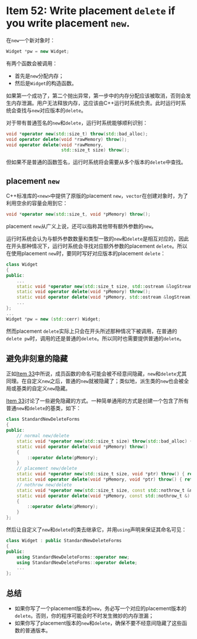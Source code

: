 # Item 52: Write placement `delete` if you write placement `new`.

在`new`一个新对象时：

```cpp
Widget *pw = new Widget;
```

有两个函数会被调用：

- 首先是`new`分配内存；
- 然后是`Widget`的构造函数。

如果第一个成功了，第二个抛出异常，第一步中的内存分配应该被取消，否则会发生内存泄漏。用户无法释放内存，这应该由C++运行时系统负责。此时运行时系统会查找与`new`对应版本的`delete`。

对于带有普通签名的`new`和`delete`，运行时系统能够顺利识别：

```cpp
void *operator new(std::size_t) throw(std::bad_alloc);
void operator delete(void *rawMemory) throw();
void operator delete(void *rawMemory,
                     std::size_t size) throw();
```

但如果不是普通的函数签名，运行时系统将会需要从多个版本的`delete`中查找。

## placement `new`

C++标准库的`<new>`中提供了原版的placement `new`，`vector`在创建对象时，为了利用空余的容量会用到它：

```cpp
void *operator new(std::size_t, void *pMemory) throw();
```

placement `new`从广义上说，还可以指称其他带有额外参数的`new`。

运行时系统会认为与额外参数数量和类型一致的`new`和`delete`是相互对应的，因此在开头那种情况下，运行时系统会寻找对应额外参数的placement `delete`。所以在使用placement `new`时，要同时写好对应版本的placement `delete`：

```cpp
class Widget
{
public:
    ...
    static void *operator new(std::size_t size, std::ostream &logStream) throw(std::bad_alloc);
    static void operator delete(void *pMemory) throw();
    static void operator delete(void *pMemory, std::ostream &logStream) throw();
    ...
};
...
Widget *pw = new (std::cerr) Widget;
```

然而placement `delete`实际上只会在开头所述那种情况下被调用，在普通的`delete pw`时，调用的还是普通的`delete`。所以同时也需要提供普通的`delete`。

## 避免非刻意的隐藏

正如[Item 33](../Item%2033)中所说，成员函数的命名可能会被不经意间隐藏，`new`和`delete`尤其同理。在自定义`new`之后，普通的`new`就被隐藏了；类似地，派生类的`new`也会被全局或基类的自定义`new`隐藏。

[Item 33](../Item%2033)讨论了一些避免隐藏的方式。一种简单通用的方式是创建一个包含了所有普通`new`和`delete`的基类，如下：

```cpp
class StandardNewDeleteForms
{
public:
    // normal new/delete
    static void *operator new(std::size_t size) throw(std::bad_alloc) { return ::operator new(size); }
    static void operator delete(void *pMemory) throw()
    {
        ::operator delete(pMemory);
    }
    // placement new/delete
    static void *operator new(std::size_t size, void *ptr) throw() { return ::operator new(size, ptr); }
    static void operator delete(void *pMemory, void *ptr) throw() { return ::operator delete(pMemory, ptr); }
    // nothrow new/delete
    static void *operator new(std::size_t size, const std::nothrow_t &nt) throw() { return ::operator new(size, nt); }
    static void operator delete(void *pMemory, const std::nothrow_t &) throw()
    {
        ::operator delete(pMemory);
    }
};
```

然后让自定义了`new`和`delete`的类去继承它，并用`using`声明来保证其命名可见：

```cpp
class Widget : public StandardNewDeleteForms
{
public:
    using StandardNewDeleteForms::operator new;
    using StandardNewDeleteForms::operator delete;
    ...
};
```

## 总结

- 如果你写了一个placement版本的`new`，务必写一个对应的placement版本的`delete`。否则，你的程序可能会时不时发生微妙的内存泄漏；
- 如果你写了placement版本的`new`和`delete`，确保不要不经意间隐藏了这些函数的普通版本。
